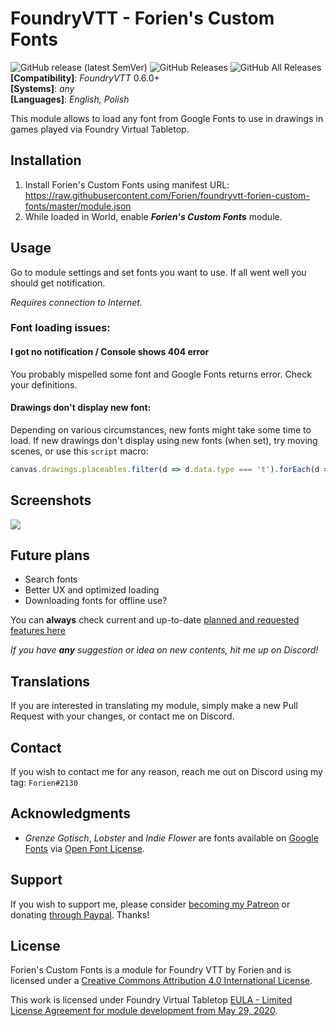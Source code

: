 # FoundryVTT - Forien's Custom Fonts
![GitHub release (latest SemVer)](https://img.shields.io/github/v/release/forien/foundryvtt-forien-custom-fonts?style=for-the-badge) 
![GitHub Releases](https://img.shields.io/github/downloads/Forien/foundryvtt-forien-custom-fonts/latest/total?style=for-the-badge) 
![GitHub All Releases](https://img.shields.io/github/downloads/Forien/foundryvtt-forien-custom-fonts/total?style=for-the-badge&label=Downloads+total)  
**[Compatibility]**: *FoundryVTT* 0.6.0+  
**[Systems]**: *any*  
**[Languages]**: *English, Polish*  

This module allows to load any font from Google Fonts to use in drawings in games played via Foundry Virtual Tabletop.

## Installation

1. Install Forien's Custom Fonts using manifest URL: https://raw.githubusercontent.com/Forien/foundryvtt-forien-custom-fonts/master/module.json
2. While loaded in World, enable **_Forien's Custom Fonts_** module.

## Usage

Go to module settings and set fonts you want to use. If all went well you should get notification.

_Requires connection to Internet._

### Font loading issues:

#### I got no notification / Console shows 404 error
You probably mispelled some font and Google Fonts returns error. Check your definitions.

#### Drawings don't display new font:
Depending on various circumstances, new fonts might take some time to load. If new drawings don't display using new fonts (when set), try moving scenes, or use this `script` macro:

```js
canvas.drawings.placeables.filter(d => d.data.type === 't').forEach(d => d.draw());
```

## Screenshots 

![](https://i.gyazo.com/32fe907375b3993d05a204b4f521aac5.png)

## Future plans

* Search fonts
* Better UX and optimized loading
* Downloading fonts for offline use?

You can **always** check current and up-to-date [planned and requested features here](https://github.com/Forien/foundryvtt-forien-custom-fonts/issues?q=is%3Aopen+is%3Aissue+label%3Aenhancement)

*If you have **any** suggestion or idea on new contents, hit me up on Discord!*

## Translations

If you are interested in translating my module, simply make a new Pull Request with your changes, or contact me on Discord.

## Contact

If you wish to contact me for any reason, reach me out on Discord using my tag: `Forien#2130`


## Acknowledgments

* _Grenze Gotisch_, _Lobster_ and _Indie Flower_ are fonts available on [Google Fonts](https://fonts.google.com/) via [Open Font License](https://scripts.sil.org/cms/scripts/page.php?site_id=nrsi&id=OFL).

## Support

If you wish to support me, please consider [becoming my Patreon](https://www.patreon.com/forien) or donating [through Paypal](https://www.paypal.com/cgi-bin/webscr?cmd=_s-xclick&hosted_button_id=6P2RRX7HVEMV2&source=url). Thanks!

## License

Forien's Custom Fonts is a module for Foundry VTT by Forien and is licensed under a [Creative Commons Attribution 4.0 International License](http://creativecommons.org/licenses/by/4.0/).

This work is licensed under Foundry Virtual Tabletop [EULA - Limited License Agreement for module development from May 29, 2020](https://foundryvtt.com/article/license/).
